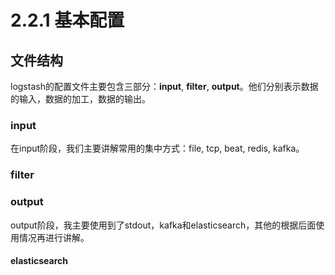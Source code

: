 # 2.2.1 基本配置
## 文件结构
logstash的配置文件主要包含三部分：**input**, **filter**, **output**。他们分别表示数据的输入，数据的加工，数据的输出。
### input
在input阶段，我们主要讲解常用的集中方式：file, tcp, beat, redis, kafka。

### filter


### output
output阶段，我主要使用到了stdout，kafka和elasticsearch，其他的根据后面使用情况再进行讲解。
#### elasticsearch


